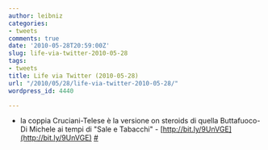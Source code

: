 ```yaml
---
author: leibniz
categories:
- tweets
comments: true
date: '2010-05-28T20:59:00Z'
slug: life-via-twitter-2010-05-28
tags:
- tweets
title: Life via Twitter (2010-05-28)
url: "/2010/05/28/life-via-twitter-2010-05-28/"
wordpress_id: 4440

---
```

* la coppia Cruciani-Telese è la versione on steroids di quella Buttafuoco-Di Michele ai tempi di "Sale e Tabacchi" - [http://bit.ly/9UnVGE](http://bit.ly/9UnVGE) [#](http://twitter.com/leibniz/statuses/14887385257)


